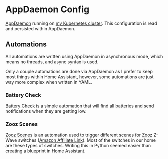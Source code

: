 # AppDaemon Config

[AppDaemon](https://appdaemon.readthedocs.io/en/latest/) running on [my Kubernetes cluster](https://github.com/mchestr/home-cluster).  This configuration is read and persisted within AppDaemon.

## Automations

All automations are written using AppDaemon in asynchronous mode, which means no threads, and async syntax is used.

Only a couple automations are done via AppDaemon as I prefer to keep most things within Home Assistant, however, some automations are just way more
complex when written in YAML.

### Battery Check

[Battery Check](./apps/battery_check/) is a simple automation that will find all batteries and send notifications when they are getting low.

### Zooz Scenes

[Zooz Scenes](./apps/zooz_scenes/) is an automation used to trigger different scenes for [Zooz](https://www.getzooz.com/) Z-Wave switches ([Amazon Affiliate Link](https://amzn.to/3LCaO2b)). Most of the switches in our home are these types of switches. Writing this in Python seemed easier than creating a blueprint in Home Assistant.
